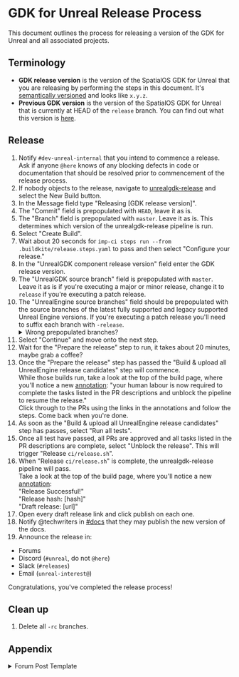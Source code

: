 # GDK for Unreal Release Process

This document outlines the process for releasing a version of the GDK for Unreal and all associated projects.

## Terminology
* **GDK release version** is the version of the SpatialOS GDK for Unreal that you are releasing by performing the steps in this document. It's [semantically versioned](https://semver.org/) and looks like `x.y.z`.
* **Previous GDK version** is the version of the SpatialOS GDK for Unreal that is currently at HEAD of the `release` branch. You can find out what this version is [here](https://github.com/spatialos/UnrealGDK/releases).

## Release
1. Notify `#dev-unreal-internal` that you intend to commence a release. Ask if anyone `@here` knows of any blocking defects in code or documentation that should be resolved prior to commencement of the release process.
1. If nobody objects to the release, navigate to [unrealgdk-release](https://buildkite.com/improbable/unrealgdk-release/) and select the New Build button.
1. In the Message field type "Releasing [GDK release version]".
1. The "Commit" field is prepopulated with `HEAD`, leave it as is.
1. The "Branch" field is prepopulated with `master`. Leave it as is. This determines which version of the unrealgdk-release pipeline is run.
1. Select "Create Build".
1. Wait about 20 seconds for `imp-ci steps run --from .buildkite/release.steps.yaml` to pass and then select "Configure your release."
1. In the "UnrealGDK component release version" field enter the GDK release version.
1. The "UnrealGDK source branch" field is prepopulated with `master`. Leave it as is if you're executing a major or minor release, change it to `release` if you're executing a patch release.
1. The "UnrealEngine source branches" field should be prepopulated with the source branches of the latest fully supported and legacy supported Unreal Engine versions. If you're executing a patch release you'll need to suffix each branch with `-release`.<details> <summary>Wrong prepopulated branches?</summary> If the prepopulated branches are wrong, select the button with an X at the upper-right corner of the form, and then select "Cancel" to stop this build of unrealgdk-release. Then, on the UnrealGDK's `master` branch at [`.buildkite/release.steps.yaml#L32`](https://github.com/spatialos/UnrealGDK/blob/master/.buildkite/release.steps.yaml#L32), update the default branches to the latest, merge that change and restart this release process </details>
1. Select "Continue" and move onto the next step.
1. Wait for the "Prepare the release" step to run, it takes about 20 minutes, maybe grab a coffee?
1. Once the "Prepare the release" step has passed the "Build & upload all UnrealEngine release candidates" step will commence.<br> While those builds run, take a look at the top of the build page, where you'll notice a new [annotation](https://buildkite.com/docs/agent/v3/cli-annotate): "your human labour is now required to complete the tasks listed in the PR descriptions and unblock the pipeline to resume the release."<br>Click through to the PRs using the links in the annotations and follow the steps. Come back when you're done.
1. As soon as the "Build & upload all UnrealEngine release candidates" step has passes, select "Run all tests".
1. Once all test have passed, all PRs are approved and all tasks listed in the PR descriptions are complete, select "Unblock the release". This will trigger "Release `ci/release.sh`".
1. When "Release `ci/release.sh`" is complete, the unrealgdk-release pipeline will pass.<br>
Take a look at the top of the build page, where you'll notice a new [annotation](https://buildkite.com/docs/agent/v3/cli-annotate):<br>
"Release Successful!"<br>
"Release hash: [hash]"<br>
"Draft release: [url]"
1. Open every draft release link and click publish on each one.
1. Notify @techwriters in [#docs](https://improbable.slack.com/archives/C0TBQAB5X) that they may publish the new version of the docs.
1. Announce the release in:

* Forums
* Discord (`#unreal`, do not `@here`)
* Slack (`#releases`)
* Email (`unreal-interest@`)

Congratulations, you've completed the release process!

## Clean up

1. Delete all `-rc` branches.

## Appendix

<details>
  <summary>Forum Post Template</summary>

 We are happy to announce the release of version [GDK release version] of the SpatialOS GDK for Unreal.

Please see the full release notes on GitHub:

Unreal GDK - https://github.com/spatialos/UnrealGDK/releases/tag/x.y.z<br/>

Corresponding Unreal Engine versions:
- https://github.com/improbableio/UnrealEngine/releases/tag/4.xx-SpatialOSUnrealGDK-x.y.z<br/>
- https://github.com/improbableio/UnrealEngine/releases/tag/4.xx-SpatialOSUnrealGDK-x.y.z<br/>

Corresponding version of the Example Project - https://github.com/spatialos/UnrealGDKExampleProject/releases/tag/x.y.z <br/>

</details>
